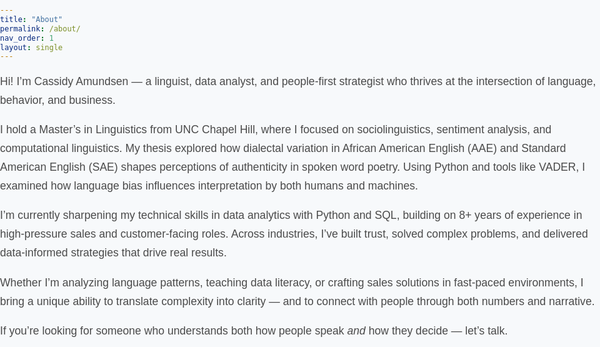 ```yaml
---
title: "About"
permalink: /about/
nav_order: 1
layout: single
---
```


<style>
  html, body {
    margin: 0 !important;
    padding: 0 !important;
    max-width: 100% !important;
    overflow-x: hidden;
    background-color: #f7f9fb;
    font-family: 'Poppins', sans-serif;
    color: #1a1a1a;
    padding-bottom: 80px;
  }

  .page, .page__wrapper, .layout--single, .page__content, main.page, #main, .initial-content {
    margin: 0 !important;
    padding: 0 2rem !important;
    max-width: 100% !important;
    width: 100% !important;
    box-sizing: border-box;
    text-align: left;
  }

  footer.page__footer {
    background-color: #457b9d !important;
    color: #ffffff !important;
    text-align: center;
    border-top: none !important;
  }

  footer.page__footer .page__footer-follow,
  footer.page__footer a[href*="feed.xml"] {
    display: none !important;
  }

  h1, h2, h3 {
    color: #457b9d;
    font-weight: 600;
  }

  p {
    font-size: 1.1rem;
    color: #4a4a4a;
    line-height: 1.7;
  }

  a {
    color: #457b9d;
    text-decoration: none;
  }

  a:hover {
    color: #1d3557;
    text-decoration: underline;
  }
</style>

Hi! I’m Cassidy Amundsen — a linguist, data analyst, and people-first strategist who thrives at the intersection of language, behavior, and business.

I hold a Master’s in Linguistics from UNC Chapel Hill, where I focused on sociolinguistics, sentiment analysis, and computational linguistics. My thesis explored how dialectal variation in African American English (AAE) and Standard American English (SAE) shapes perceptions of authenticity in spoken word poetry. Using Python and tools like VADER, I examined how language bias influences interpretation by both humans and machines.

I’m currently sharpening my technical skills in data analytics with Python and SQL, building on 8+ years of experience in high-pressure sales and customer-facing roles. Across industries, I’ve built trust, solved complex problems, and delivered data-informed strategies that drive real results.

Whether I’m analyzing language patterns, teaching data literacy, or crafting sales solutions in fast-paced environments, I bring a unique ability to translate complexity into clarity — and to connect with people through both numbers and narrative.

If you’re looking for someone who understands both how people speak *and* how they decide — let’s talk.
